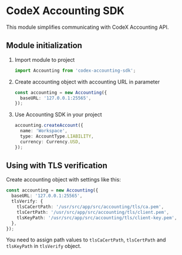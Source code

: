 # CodeX Accounting SDK
This module simplifies communicating with CodeX Accounting API.

## Module initialization

1. Import module to project
    ```ts
    import Accounting from 'codex-accounting-sdk';
    ```

2. Create accounting object with accounting URL in parameter
    ```ts
    const accounting = new Accounting({
      baseURL: '127.0.0.1:25565',
    });
    ```

3. Use Accounting SDK in your project
    ```ts
    accounting.createAccount({
      name: 'Workspace',
      type: AccountType.LIABILITY,
      currency: Currency.USD,
    });
    ```

## Using with TLS verification

Create accounting object with settings like this:

```ts
const accounting = new Accounting({
  baseURL: '127.0.0.1:25565',
  tlsVerify: {
    tlsCaCertPath: '/usr/src/app/src/accounting/tls/ca.pem',
    tlsCertPath: '/usr/src/app/src/accounting/tls/client.pem',
    tlsKeyPath: '/usr/src/app/src/accounting/tls/client-key.pem',
  },
});
```

You need to assign path values to `tlsCaCertPath`, `tlsCertPath` and `tlsKeyPath` in `tlsVerify` object.
